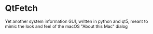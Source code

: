 # QtFetch
Yet another system information GUI, written in python and qt5, meant to mimic the look and feel of the macOS "About this Mac" dialog
